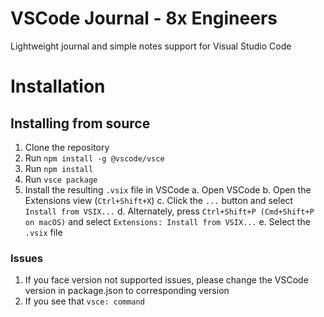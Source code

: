 # VSCode Journal - 8x Engineers

Lightweight journal and simple notes support for Visual Studio Code

# Installation

## Installing from source
1. Clone the repository
2. Run `npm install -g @vscode/vsce`
3. Run `npm install`
4. Run `vsce package`
5. Install the resulting `.vsix` file in VSCode
    a. Open VSCode
    b. Open the Extensions view (`Ctrl+Shift+X`)
    c. Click the `...` button and select `Install from VSIX...`
    d. Alternately, press `Ctrl+Shift+P (Cmd+Shift+P on macOS)` and select `Extensions: Install from VSIX...`
    e. Select the `.vsix` file

### Issues
1. If you face version not supported issues, please change the VSCode version in package.json to corresponding version
2. If you see that `vsce: command`  
